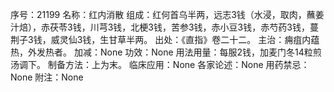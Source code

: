 序号：21199
名称：红内消散
组成：红何首乌半两，远志3钱（水浸，取肉，蘸姜汁焙），赤茯苓3钱，川芎3钱，北梗3钱，苦参3钱，赤小豆3钱，赤芍药3钱，蔓荆子3钱，威灵仙3钱，生甘草半两。
出处：《直指》卷二十二。
主治：痈疽内蕴热，外发热者。
加减：None
功效：None
用法用量：每服2钱，加麦门冬14粒煎汤调下。
制备方法：上为末。
临床应用：None
各家论述：None
用药禁忌：None
附注：None
